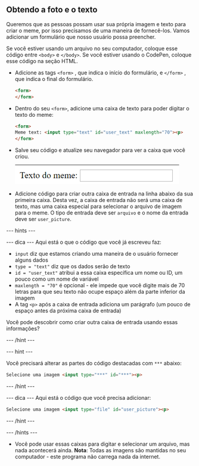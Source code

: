 ## Obtendo a foto e o texto

Queremos que as pessoas possam usar sua própria imagem e texto para criar o meme, por isso precisamos de uma maneira de fornecê-los. Vamos adicionar um formulário que nosso usuário possa preencher.

Se você estiver usando um arquivo no seu computador, coloque esse código entre `<body>` e `</body>`. Se você estiver usando o CodePen, coloque esse código na seção HTML.

- Adicione as tags `<form>` , que indica o início do formulário, e `</form>` , que indica o final do formulário.

    ```html
    <form>
    </form>
    ```

- Dentro do seu `<form>`, adicione uma caixa de texto para poder digitar o texto do meme:

  ```html
  <form>
  Meme text: <input type="text" id="user_text" maxlength="70"><p>
  </form>
  ```

- Salve seu código e atualize seu navegador para ver a caixa que você criou.

    ![Primeira caixa](images/first-box.png)

- Adicione código para criar outra caixa de entrada na linha abaixo da sua primeira caixa. Desta vez, a caixa de entrada não será uma caixa de texto, mas uma caixa especial para selecionar o arquivo de imagem para o meme. O tipo de entrada deve ser `arquivo` e o nome da entrada deve ser `user_picture`.

--- hints ---


--- dica --- Aqui está o que o código que você já escreveu faz:

  * `input` diz que estamos criando uma maneira de o usuário fornecer alguns dados
  * `type = "text"` diz que os dados serão de texto
  * `id = "user_text"` atribui a essa caixa específica um nome ou ID, um pouco como um nome de variável
  * `maxlength = "70"` é opcional - ele impede que você digite mais de 70 letras para que seu texto não ocupe espaço além da parte inferior da imagem
  * A tag `<p>` após a caixa de entrada adiciona um parágrafo (um pouco de espaço antes da próxima caixa de entrada)

Você pode descobrir como criar outra caixa de entrada usando essas informações?

--- /hint ---

--- hint ---

Você precisará alterar as partes do código destacadas com `***` abaixo:

```html
Selecione uma imagem <input type="***" id="***"><p>
```

--- /hint ---

--- dica --- Aqui está o código que você precisa adicionar:

```html
Selecione uma imagem <input type="file" id="user_picture"><p>
```
--- /hint ---

--- /hints ---

- Você pode usar essas caixas para digitar e selecionar um arquivo, mas nada acontecerá ainda. **Nota**: Todas as imagens são mantidas no seu computador - este programa não carrega nada da internet.
